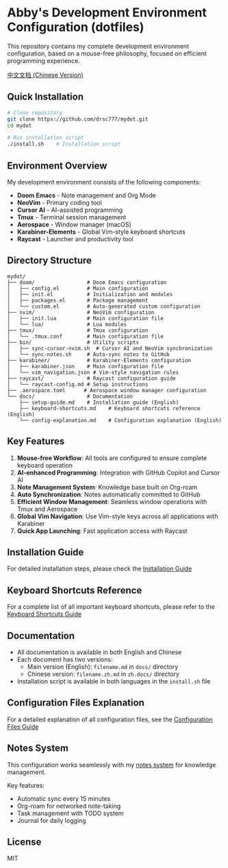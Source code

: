 # Abby's Development Environment Configuration (dotfiles)

This repository contains my complete development environment configuration, based on a mouse-free philosophy, focused on efficient programming experience.

[中文文档 (Chinese Version)](zh.docs/README.zh.md)

## Quick Installation

```bash
# Clone repository
git clone https://github.com/drsc777/mydot.git
cd mydot

# Run installation script
./install.sh    # Installation script
```

## Environment Overview

My development environment consists of the following components:

- **Doom Emacs** - Note management and Org Mode
- **NeoVim** - Primary coding tool
- **Cursor AI** - AI-assisted programming
- **Tmux** - Terminal session management
- **Aerospace** - Window manager (macOS)
- **Karabiner-Elements** - Global Vim-style keyboard shortcuts
- **Raycast** - Launcher and productivity tool

## Directory Structure

```
mydot/
├── doom/                 # Doom Emacs configuration
│   ├── config.el         # Main configuration
│   ├── init.el           # Initialization and modules
│   ├── packages.el       # Package management
│   └── custom.el         # Auto-generated custom configuration
├── nvim/                 # NeoVim configuration
│   ├── init.lua          # Main configuration file
│   └── lua/              # Lua modules
├── tmux/                 # Tmux configuration
│   └── .tmux.conf        # Main configuration file
├── bin/                  # Utility scripts
│   ├── sync-cursor-nvim.sh  # Cursor AI and NeoVim synchronization
│   └── sync-notes.sh     # Auto-sync notes to GitHub
├── karabiner/            # Karabiner-Elements configuration
│   ├── karabiner.json    # Main configuration file
│   └── vim_navigation.json # Vim-style navigation rules
├── raycast/              # Raycast configuration guide
│   └── raycast-config.md # Setup instructions
├── .aerospace.toml      # Aerospace window manager configuration
└── docs/                 # Documentation
    ├── setup-guide.md    # Installation guide (English)
    ├── keyboard-shortcuts.md    # Keyboard shortcuts reference (English)
    └── config-explanation.md    # Configuration explanation (English)
```

## Key Features

1. **Mouse-free Workflow**: All tools are configured to ensure complete keyboard operation
2. **AI-enhanced Programming**: Integration with GitHub Copilot and Cursor AI
3. **Note Management System**: Knowledge base built on Org-roam
4. **Auto Synchronization**: Notes automatically committed to GitHub
5. **Efficient Window Management**: Seamless window operations with Tmux and Aerospace
6. **Global Vim Navigation**: Use Vim-style keys across all applications with Karabiner
7. **Quick App Launching**: Fast application access with Raycast

## Installation Guide

For detailed installation steps, please check the [Installation Guide](docs/setup-guide.md)

## Keyboard Shortcuts Reference

For a complete list of all important keyboard shortcuts, please refer to the [Keyboard Shortcuts Guide](docs/keyboard-shortcuts.md)

## Documentation

- All documentation is available in both English and Chinese
- Each document has two versions:
  - Main version (English): `filename.md` in `docs/` directory
  - Chinese version: `filename.zh.md` in `zh.docs/` directory
- Installation script is available in both languages in the `install.sh` file

## Configuration Files Explanation

For a detailed explanation of all configuration files, see the [Configuration Files Guide](docs/config-explanation.md)

## Notes System

This configuration works seamlessly with my [notes system](https://github.com/drsc777/notes) for knowledge management.

Key features:
- Automatic sync every 15 minutes
- Org-roam for networked note-taking
- Task management with TODO system
- Journal for daily logging

## License

MIT 
